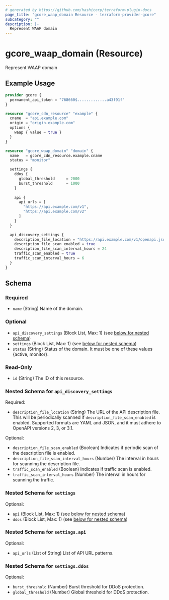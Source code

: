 ```yaml
---
# generated by https://github.com/hashicorp/terraform-plugin-docs
page_title: "gcore_waap_domain Resource - terraform-provider-gcore"
subcategory: ""
description: |-
  Represent WAAP domain
---
```


# gcore_waap_domain (Resource)

Represent WAAP domain

## Example Usage

```terraform
provider gcore {
  permanent_api_token = "768660$.............a43f91f"
}

resource "gcore_cdn_resource" "example" {
  cname  = "api.example.com"
  origin = "origin.example.com"
  options {
    waap { value = true }
  }
}

resource "gcore_waap_domain" "domain" {
  name   = gcore_cdn_resource.example.cname
  status = "monitor"

  settings {
    ddos {
      global_threshold     = 2000
      burst_threshold      = 1000
    }
    
    api {
      api_urls = [
        "https://api.example.com/v1",
        "https://api.example.com/v2"
      ]
    }
  }

  api_discovery_settings {
    description_file_location = "https://api.example.com/v1/openapi.json"
    description_file_scan_enabled = true
    description_file_scan_interval_hours = 24
    traffic_scan_enabled = true
    traffic_scan_interval_hours = 6
  }
}
```

<!-- schema generated by tfplugindocs -->
## Schema

### Required

- `name` (String) Name of the domain.

### Optional

- `api_discovery_settings` (Block List, Max: 1) (see [below for nested schema](#nestedblock--api_discovery_settings))
- `settings` (Block List, Max: 1) (see [below for nested schema](#nestedblock--settings))
- `status` (String) Status of the domain. It must be one of these values {active, monitor}.

### Read-Only

- `id` (String) The ID of this resource.

<a id="nestedblock--api_discovery_settings"></a>
### Nested Schema for `api_discovery_settings`

Required:

- `description_file_location` (String) The URL of the API description file. This will be periodically scanned if `description_file_scan_enabled` is enabled. Supported formats are YAML and JSON, and it must adhere to OpenAPI versions 2, 3, or 3.1.

Optional:

- `description_file_scan_enabled` (Boolean) Indicates if periodic scan of the description file is enabled.
- `description_file_scan_interval_hours` (Number) The interval in hours for scanning the description file.
- `traffic_scan_enabled` (Boolean) Indicates if traffic scan is enabled.
- `traffic_scan_interval_hours` (Number) The interval in hours for scanning the traffic.


<a id="nestedblock--settings"></a>
### Nested Schema for `settings`

Optional:

- `api` (Block List, Max: 1) (see [below for nested schema](#nestedblock--settings--api))
- `ddos` (Block List, Max: 1) (see [below for nested schema](#nestedblock--settings--ddos))

<a id="nestedblock--settings--api"></a>
### Nested Schema for `settings.api`

Optional:

- `api_urls` (List of String) List of API URL patterns.


<a id="nestedblock--settings--ddos"></a>
### Nested Schema for `settings.ddos`

Optional:

- `burst_threshold` (Number) Burst threshold for DDoS protection.
- `global_threshold` (Number) Global threshold for DDoS protection.
